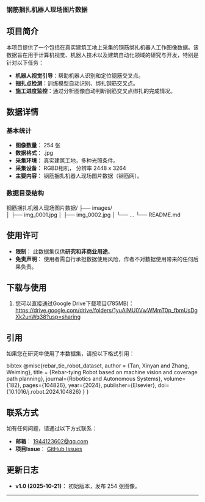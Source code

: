 ### 钢筋捆扎机器人现场图片数据
## 项目简介

本项目提供了一个包括在真实建筑工地上采集的钢筋绑扎机器人工作图像数据。该数据旨在用于计算机视觉、机器人技术以及建筑自动化领域的研究与开发，特别是针对以下任务：

*   **机器人视觉引导**：帮助机器人识别和定位钢筋交叉点。
*   **捆扎点检测**：训练模型自动识别、绑扎钢筋交叉点。
*   **施工进度监控**：通过分析图像自动判断钢筋交叉点绑扎的完成情况。

## 数据详情

### 基本统计
*   **图像数量**： 254 张
*   **数据格式**： .jpg
*   **采集环境**： 真实建筑工地，多种光照条件。
*   **采集设备**： RGBD相机， 分辨率 2448 x 3264
*   **主要内容**： 钢筋捆扎机器人现场图片数据（钢筋网）。

### 数据目录结构

钢筋捆扎机器人现场图片数据/
├── images/                
│   ├── img_0001.jpg
│   ├── img_0002.jpg
│   └── ...
└── README.md             


## 使用许可

*   **限制**： 此数据集仅供**研究和非商业用途**。
*   **免责声明**： 使用者需自行承担数据使用风险，作者不对数据使用带来的任何后果负责。

## 下载与使用

1.  您可以直接通过Google Drive下载项目(785MB)：
   https://drive.google.com/drive/folders/1yuAiMU0VwWMmT0p_fbmUsDgXk2unWq38?usp=sharing


## 引用

如果您在研究中使用了本数据集，请按以下格式引用：

bibtex
@misc{rebar_tie_robot_dataset,
  author = {Tan, Xinyan and Zhang, Weiming},
  title = {Rebar-tying Robot based on machine vision and coverage path planning},
  journal={Robotics and Autonomous Systems},
  volume={182},
  pages={104826},
  year={2024},
  publisher={Elsevier},
  doi={10.1016/j.robot.2024.104826}
 }
}


## 联系方式

如有任何问题，请通过以下方式联系：
*   **邮箱**： 1944123602@qq.com
*   **项目Issue**： [GitHub Issues](git@github.com:Txinyan/-.git)

## 更新日志
*   **v1.0 (2025-10-21)**： 初始版本，发布 254 张图像。

---
